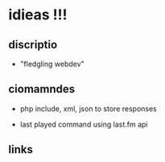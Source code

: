 # idieas !!!

## discriptio
- "fledgling webdev"

## ciomamndes
- php include, xml, json to store responses

- last played command using last.fm api

## links